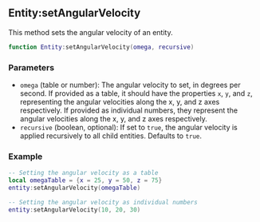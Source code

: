## Entity:setAngularVelocity

This method sets the angular velocity of an entity.

```lua
function Entity:setAngularVelocity(omega, recursive)
```

### Parameters

- `omega` (table or number): The angular velocity to set, in degrees per second. If provided as a table, it should have the properties `x`, `y`, and `z`, representing the angular velocities along the x, y, and z axes respectively. If provided as individual numbers, they represent the angular velocities along the x, y, and z axes respectively.
- `recursive` (boolean, optional): If set to `true`, the angular velocity is applied recursively to all child entities. Defaults to `true`.

### Example

```lua
-- Setting the angular velocity as a table
local omegaTable = {x = 25, y = 50, z = 75}
entity:setAngularVelocity(omegaTable)

-- Setting the angular velocity as individual numbers
entity:setAngularVelocity(10, 20, 30)
```